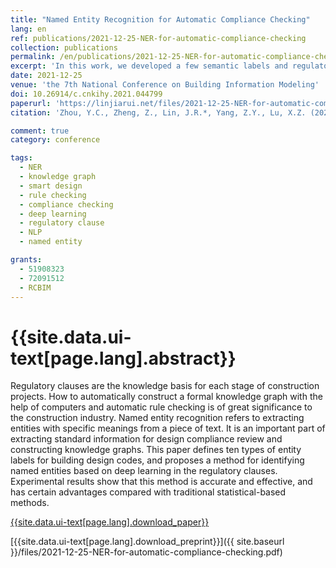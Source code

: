 ```yaml
---
title: "Named Entity Recognition for Automatic Compliance Checking"
lang: en
ref: publications/2021-12-25-NER-for-automatic-compliance-checking
collection: publications
permalink: /en/publications/2021-12-25-NER-for-automatic-compliance-checking
excerpt: 'In this work, we developed a few semantic labels and regulatory datasets for automatic compliance checking, with which deep learning-based named entity recognition algorithm based on deep learning is introduced for rule interpretation'
date: 2021-12-25
venue: 'the 7th National Conference on Building Information Modeling'
doi: 10.26914/c.cnkihy.2021.044799
paperurl: 'https://linjiarui.net/files/2021-12-25-NER-for-automatic-compliance-checking.pdf'
citation: 'Zhou, Y.C., Zheng, Z., Lin, J.R.*, Yang, Z.Y., Lu, X.Z. (2021). Named Entity Recognition for Automatic Compliance Checking. <i>the 7th National Conference on Building Information Modeling</i>, 469-473. China Architecture&Building Press. Chongqing, China.'

comment: true
category: conference

tags: 
  - NER
  - knowledge graph
  - smart design
  - rule checking
  - compliance checking
  - deep learning
  - regulatory clause
  - NLP
  - named entity

grants:
  - 51908323
  - 72091512
  - RCBIM
---
```



{{site.data.ui-text[page.lang].abstract}}
====

Regulatory clauses are the knowledge basis for each stage of construction projects. How to automatically construct a formal knowledge graph with the help of computers and automatic rule checking is of great significance to the construction industry. Named entity recognition refers to extracting entities with specific meanings from a piece of text. It is an important part of extracting standard information for design compliance review and constructing knowledge graphs. This paper defines ten types of entity labels for building design codes, and proposes a method for identifying named entities based on deep learning in the regulatory clauses. Experimental results show that this method is accurate and effective, and has certain advantages compared with traditional statistical-based methods. 

[{{site.data.ui-text[page.lang].download_paper}}](https://doi.org/10.26914/c.cnkihy.2021.044799)

[{{site.data.ui-text[page.lang].download_preprint}}]({{ site.baseurl }}/files/2021-12-25-NER-for-automatic-compliance-checking.pdf)
